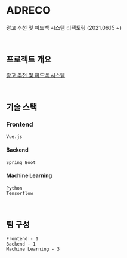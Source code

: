 # ADRECO
광고 추천 및 피드백 시스템 리팩토링  (2021.06.15 ~) 

<br>

## 프로젝트 개요
[광고 추천 및 피드백 시스템](https://github.com/heung27/AD_RnP/blob/main/%EA%B4%91%EA%B3%A0%20%EC%B6%94%EC%B2%9C%20%EB%B0%8F%20%ED%94%BC%EB%93%9C%EB%B0%B1%20%EC%8B%9C%EC%8A%A4%ED%85%9C.pdf)

<br> 

## 기술 스택
### Frontend
    Vue.js

#### Backend
    Spring Boot

#### Machine Learning
    Python
    Tensorflow
 
<br>

## 팀 구성
    Frontend - 1
    Backend - 1
    Machine Learning - 3
    
<br>
